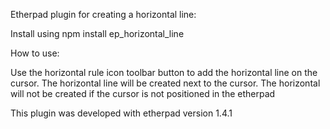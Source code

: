 Etherpad plugin for creating a horizontal line:

Install using npm install ep_horizontal_line

How to use:

Use the horizontal rule icon toolbar button to add the horizontal line on the cursor.
The horizontal line will be created next to the cursor. The horizontal will not be created if the cursor is not positioned in the etherpad

This plugin was developed with etherpad version 1.4.1
